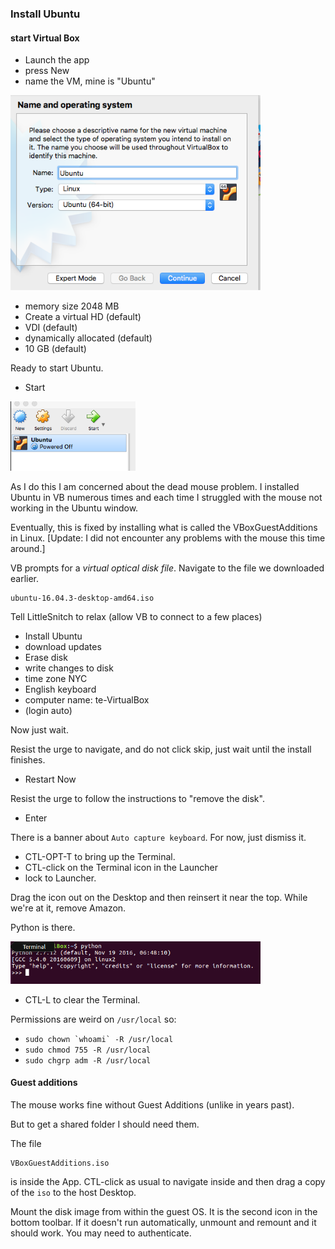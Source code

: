 ### Install Ubuntu

#### start Virtual Box

- Launch the app
- press New
- name the VM, mine is "Ubuntu"

<img src="figs/pic1.png" style="width: 400px;" />

- memory size 2048 MB
- Create a virtual HD (default)
- VDI (default)
- dynamically allocated (default)
- 10 GB (default)

Ready to start Ubuntu.

- Start

<img src="figs/pic6.png" style="width: 200px;" />

As I do this I am concerned about the dead mouse problem.  I installed Ubuntu in VB numerous times and each time I struggled with the mouse not working in the Ubuntu window.  

Eventually, this is fixed by installing what is called the VBoxGuestAdditions in Linux.  [Update:  I did not encounter any problems with the mouse this time around.] 

VB prompts for a *virtual optical disk file*.  Navigate to the file we downloaded earlier.

```
ubuntu-16.04.3-desktop-amd64.iso
```

Tell LittleSnitch to relax (allow VB to connect to a few places)

- Install Ubuntu
- download updates
- Erase disk
- write changes to disk
- time zone NYC
- English keyboard
- computer name:  te-VirtualBox
- (login auto)

Now just wait.

Resist the urge to navigate, and do not click skip, just wait until the install finishes.

- Restart Now

Resist the urge to follow the instructions to "remove the disk".

- Enter

There is a banner about ``Auto capture keyboard``.  For now, just dismiss it.

- CTL-OPT-T to bring up the Terminal.
- CTL-click on the Terminal icon in the Launcher
- lock to Launcher.

Drag the icon out on the Desktop and then reinsert it near the top.  While we're at it, remove Amazon.

Python is there.

<img src="figs/pic7.png" style="width: 400px;" />

- CTL-L to clear the Terminal.

Permissions are weird on ``/usr/local`` so:

- ``sudo chown `whoami` -R /usr/local``
- ``sudo chmod 755 -R /usr/local``
- ``sudo chgrp adm -R /usr/local``


#### Guest additions

The mouse works fine without Guest Additions (unlike in years past).  

But to get a shared folder I should need them.

The file

```
VBoxGuestAdditions.iso
```
 
is inside the App.  CTL-click as usual to navigate inside and then drag a copy of the ``iso`` to the host Desktop.

Mount the disk image from within the guest OS.  It is the second icon in the bottom toolbar.  If it doesn't run automatically, unmount and remount and it should work.  You may need to authenticate.


